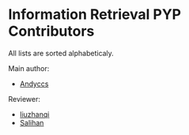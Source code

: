 # Information Retrieval PYP Contributors

All lists are sorted alphabeticaly.

Main author:

- [Andyccs](https://github.com/Andyccs)

Reviewer:

- [liuzhanqi](https://github.com/liuzhanqi)
- [Salihan](https://github.com/Salihan04)